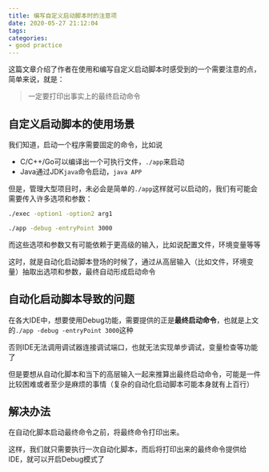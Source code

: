 ```yaml
---
title: 编写自定义启动脚本时的注意项
date: 2020-05-27 21:12:04
tags:
categories:
- good practice
---
```


这篇文章介绍了作者在使用和编写自定义启动脚本时感受到的一个需要注意的点，简单来说，就是：

> 一定要打印出事实上的最终启动命令

<!-- more -->

## 自定义启动脚本的使用场景

我们知道，启动一个程序需要固定的命令，比如说

- C/C++/Go可以编译出一个可执行文件，`./app`来启动
- Java通过JDK`java`命令启动，`java APP`

但是，管理大型项目时，未必会是简单的`./app`这样就可以启动的，我们有可能会需要传入许多选项和参数：

```bash
./exec -option1 -option2 arg1

./app -debug -entryPoint 3000
```

而这些选项和参数又有可能依赖于更高级的输入，比如说配置文件，环境变量等等

这时，就是自动化启动脚本登场的时候了，通过从高层输入（比如文件，环境变量）抽取出选项和参数，最终自动形成启动命令

## 自动化启动脚本导致的问题

在各大IDE中，想要使用Debug功能，需要提供的正是**最终启动命令**，也就是上文的`./app -debug -entryPoint 3000`这种

否则IDE无法调用调试器连接调试端口，也就无法实现单步调试，变量检查等功能了

但是要想从自动化脚本和当下的高层输入一起来推算出最终启动命令，可能是一件比较困难或者至少是麻烦的事情（复杂的自动化启动脚本可能本身就有上百行）

## 解决办法

在自动化脚本启动最终命令之前，将最终命令打印出来。

这样，我们就只需要执行一次自动化脚本，而后将打印出来的最终命令提供给IDE，就可以开启Debug模式了
